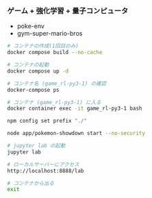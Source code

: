 ### ゲーム + 強化学習 + 量子コンピュータ

- poke-env
- gym-super-mario-bros

```sh
# コンテナの作成(1回目のみ)
docker compose build --no-cache

# コンテナの起動
docker compose up -d

# コンテナ名 (game_rl-py3-1) の確認
docker-compose ps

# コンテナ (game_rl-py3-1) に入る
docker container exec -it game_rl-py3-1 bash

npm config set prefix "./"

node app/pokemon-showdown start --no-security

# jupyter lab の起動
jupyter lab

# ローカルサーバーにアクセス
http://localhost:8888/lab

# コンテナから出る
exit
```

